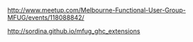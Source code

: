 http://www.meetup.com/Melbourne-Functional-User-Group-MFUG/events/118088842/

http://sordina.github.io/mfug_ghc_extensions
